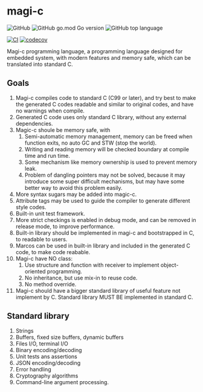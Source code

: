 magi-c
======

![GitHub](https://img.shields.io/github/license/flily/magi-c)
![GitHub go.mod Go version](https://img.shields.io/github/go-mod/go-version/flily/magi-c)
![GitHub top language](https://img.shields.io/github/languages/top/flily/magi-c)

[![CI](https://github.com/flily/magi-c/actions/workflows/ci.yaml/badge.svg)](https://github.com/flily/magi-c/actions/workflows/ci.yaml)
[![codecov](https://codecov.io/gh/flily/magi-c/graph/badge.svg?token=Fo40DMNyZr)](https://codecov.io/gh/flily/magi-c)


Magi-c programming language, a programming language designed for embedded system, with modern
features and memory safe, which can be translated into standard C.

Goals
-----

1. Magi-c compiles code to standard C (C99 or later), and try best to make the generated C codes
    readable and similar to original codes, and have no warnings when compile.
2. Generated C code uses only standard C library, without any external dependencies.
3. Magic-c shoule be memory safe, with
    1. Semi-automatic memory management, memory can be freed when function exits, no auto GC and STW (stop the world).
    2. Writing and reading memory will be checked boundary at compile time and run time.
    3. Some mechanism like memory ownership is used to prevent memory leak.
    4. Problem of dangling pointers may not be solved, because it may introduce some super difficult
       mechanisms, but may have some better way to avoid this problem easily.
4. More syntax sugars may be added into magic-c.
5. Attribute tags may be used to guide the compiler to generate different style codes.
6. Built-in unit test framework.
7. More strict checkings is enabled in debug mode, and can be removed in release mode, to
   improve performance.
8. Built-in library should be implemented in magi-c and bootstrapped in C, to readable to users.
9. Marcos can be used in built-in library and included in the generated C code, to make code reabable.
10. Magi-c have NO class:
    1. Use structure and function with receiver to implement object-oriented programming.
    2. No inheritance, but use mix-in to reuse code.
    3. No method override.
11. Magi-c should have a bigger standard library of useful feature not implement by C. Standard
    library MUST BE implemented in standard C.


Standard library
----------------

1. Strings
2. Buffers, fixed size buffers, dynamic buffers
3. Files I/O, terminal I/O
4. Binary encoding/decoding
5. Unit tests ans assertions
6. JSON encoding/decoding
7. Error handling
8. Cryptography algorithms
9. Command-line argument processing.

